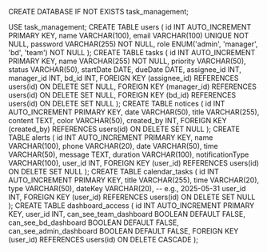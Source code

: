 CREATE DATABASE IF NOT EXISTS task_management;

USE task_management;
CREATE TABLE users (
  id INT AUTO_INCREMENT PRIMARY KEY,
  name VARCHAR(100),
  email VARCHAR(100) UNIQUE NOT NULL,
  password VARCHAR(255) NOT NULL,
  role ENUM('admin', 'manager', 'bd', 'team') NOT NULL
);
CREATE TABLE tasks (
  id INT AUTO_INCREMENT PRIMARY KEY,
  name VARCHAR(255) NOT NULL,
  priority VARCHAR(50),
  status VARCHAR(50),
  startDate DATE,
  dueDate DATE,
  assignee_id INT,
  manager_id INT,
  bd_id INT,
  FOREIGN KEY (assignee_id) REFERENCES users(id) ON DELETE SET NULL,
  FOREIGN KEY (manager_id) REFERENCES users(id) ON DELETE SET NULL,
  FOREIGN KEY (bd_id) REFERENCES users(id) ON DELETE SET NULL
);
CREATE TABLE notices (
  id INT AUTO_INCREMENT PRIMARY KEY,
  date VARCHAR(50),
  title VARCHAR(255),
  content TEXT,
  color VARCHAR(50),
  created_by INT,
  FOREIGN KEY (created_by) REFERENCES users(id) ON DELETE SET NULL
);
CREATE TABLE alerts (
  id INT AUTO_INCREMENT PRIMARY KEY,
  name VARCHAR(100),
  phone VARCHAR(20),
  date VARCHAR(50),
  time VARCHAR(50),
  message TEXT,
  duration VARCHAR(100),
  notificationType VARCHAR(100),
  user_id INT,
  FOREIGN KEY (user_id) REFERENCES users(id) ON DELETE SET NULL
);
CREATE TABLE calendar_tasks (
  id INT AUTO_INCREMENT PRIMARY KEY,
  title VARCHAR(255),
  time VARCHAR(20),
  type VARCHAR(50),
  dateKey VARCHAR(20), -- e.g., 2025-05-31
  user_id INT,
  FOREIGN KEY (user_id) REFERENCES users(id) ON DELETE SET NULL
);
CREATE TABLE dashboard_access (
  id INT AUTO_INCREMENT PRIMARY KEY,
  user_id INT,
  can_see_team_dashboard BOOLEAN DEFAULT FALSE,
  can_see_bd_dashboard BOOLEAN DEFAULT FALSE,
  can_see_admin_dashboard BOOLEAN DEFAULT FALSE,
  FOREIGN KEY (user_id) REFERENCES users(id) ON DELETE CASCADE
);

